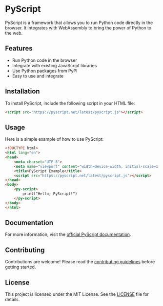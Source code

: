 # PyScript

PyScript is a framework that allows you to run Python code directly in the browser. It integrates with WebAssembly to bring the power of Python to the web.

## Features

- Run Python code in the browser
- Integrate with existing JavaScript libraries
- Use Python packages from PyPI
- Easy to use and integrate

## Installation

To install PyScript, include the following script in your HTML file:

```html
<script src="https://pyscript.net/latest/pyscript.js"></script>
```

## Usage

Here is a simple example of how to use PyScript:

```html
<!DOCTYPE html>
<html lang="en">
<head>
    <meta charset="UTF-8">
    <meta name="viewport" content="width=device-width, initial-scale=1.0">
    <title>PyScript Example</title>
    <script src="https://pyscript.net/latest/pyscript.js"></script>
</head>
<body>
    <py-script>
        print("Hello, PyScript!")
    </py-script>
</body>
</html>
```

## Documentation

For more information, visit the [official PyScript documentation][docs].

## Contributing

Contributions are welcome! Please read the [contributing guidelines][contributing] before getting started.

## License

This project is licensed under the MIT License. See the [LICENSE][license] file for details.

[docs]: https://pyscript.net/docs
[contributing]: CONTRIBUTING.md
[license]: LICENSE
[example]: [pyscript-pandas](https://pyscript.com/@examples/pandas/latest?files=README.md,main.py,index.html)